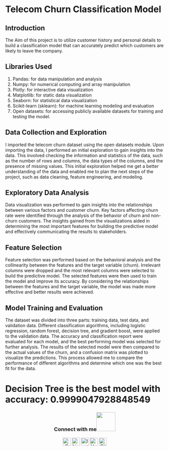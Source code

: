# Telecom Churn Classification Model
## Introduction
The Aim of this project is to utilize customer history and personal details to build a classification model that can accurately predict which customers are likely to leave the company.

## Libraries Used 
1. Pandas: for data manipulation and analysis
2. Numpy: for numerical computing and array manipulation
3. Plotly: for interactive data visualization
4. Matplotlib: for static data visualization
5. Seaborn: for statistical data visualization
6. Scikit-learn (sklearn): for machine learning modeling and evaluation
7. Open datasets: for accessing publicly available datasets for training and testing the model.

## Data Collection and Exploration
 I imported the telecom churn dataset using the open datasets module. Upon importing the data, I performed an initial exploration to gain insights into the data. This involved checking the information and statistics of the data, such as the number of rows and columns, the data types of the columns, and the presence of missing values. This initial exploration helped me get a better understanding of the data and enabled me to plan the next steps of the project, such as data cleaning, feature engineering, and modeling.
 
## Exploratory Data Analysis
Data visualization was performed to gain insights into the relationships between various factors and customer churn. Key factors affecting churn rate were identified through the analysis of the behavior of churn and non-churn customers. The insights gained from the visualizations aided in determining the most important features for building the predictive model and effectively communicating the results to stakeholders.

## Feature Selection 
Feature selection was performed based on the behavioral analysis and the collinearity between the features and the target variable (churn). Irrelevant columns were dropped and the most relevant columns were selected to build the predictive model. The selected features were then used to train the model and improve its accuracy. By considering the relationships between the features and the target variable, the model was made more effective and better results were achieved.

## Model Training and Evaluation 
The dataset was divided into three parts: training data, test data, and validation data. Different classification algorithms, including logistic regression, random forest, decision tree, and gradient boost, were applied to the validation data. The accuracy and classification report were evaluated for each model, and the best performing model was selected for further analysis. The results of the selected model were then compared to the actual values of the churn, and a confusion matrix was plotted to visualize the predictions. This process allowed me to compare the performance of different algorithms and determine which one was the best fit for the data.

# Decision Tree is the best model with accuracy: 0.9999047928848549



<div align="center">
<h3> Connect with me<a href="https://gifyu.com/image/Zy2f"><img src="https://github.com/milaan9/milaan9/blob/main/Handshake.gif" width="60"></a>
</h3> 
<p align="center">
    <a href="mailto:roshanguptark432@gmail.com" target="_blank"><img alt="Gmail" width="25px" src="https://github.com/TheDudeThatCode/TheDudeThatCode/blob/master/Assets/Gmail.svg"></a> 
    <a href="https://www.linkedin.com/in/roshan-sinha/" target="_blank"><img alt="LinkedIn" width="25px" src="https://github.com/TheDudeThatCode/TheDudeThatCode/blob/master/Assets/Linkedin.svg"></a>
    <a href="https://www.instagram.com/roshan_the_constant/?hl=en" target="_blank"><img alt="Instagram" width="25px" src="https://github.com/TheDudeThatCode/TheDudeThatCode/blob/master/Assets/Instagram.svg"></a>
    <a href="https://www.hackerrank.com/roshanguptark432" target="_blank"><img alt="HackerRank" width="25px" src="https://github.com/TheDudeThatCode/TheDudeThatCode/blob/master/Assets/HackerRank.svg"></a>
    <a href="https://github.com/roshancharlie" target="_blank"><img src="https://cdn.svgporn.com/logos/github-icon.svg" alt="Github logo" width="25px"></a>
</p>  
